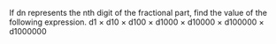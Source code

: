 If dn represents the nth digit of the fractional part, find the value of the following expression.
d1 × d10 × d100 × d1000 × d10000 × d100000 × d1000000
